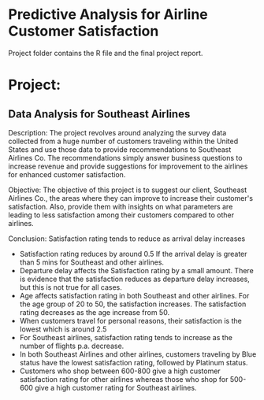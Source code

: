 # Predictive Analysis for Airline Customer Satisfaction
  Project folder contains the R file and the final project report.
  
#  Project:
  ##  Data Analysis for Southeast Airlines ##
  
  Description:
The project revolves around analyzing the survey data collected from a huge number of customers traveling within the United States and use those data to provide recommendations to Southeast Airlines Co. The recommendations simply answer business questions to increase revenue and provide suggestions for improvement to the airlines for enhanced customer satisfaction.

Objective:
The objective of this project is to suggest our client, Southeast Airlines Co., the areas where they can improve to increase their customer's satisfaction. Also, provide them with insights on what parameters are leading to less satisfaction among their customers compared to other airlines.

Conclusion:
 Satisfaction rating tends to reduce as arrival delay increases 
* Satisfaction rating reduces by around 0.5 If the arrival delay is greater than 5 mins for  Southeast and other airlines. 
* Departure delay affects the Satisfaction rating by a small amount. There is evidence that the satisfaction reduces as departure delay increases, but this is not true for all cases. 
* Age affects satisfaction rating in both Southeast and other airlines. For the age group of 20 to 50, the satisfaction increases. The satisfaction rating decreases as the age increase from 50. 
* When customers travel for personal reasons, their satisfaction is the lowest which is around 2.5
* For Southeast airlines, satisfaction rating tends to increase as the number of flights p.a. decrease.
* In both Southeast Airlines and other airlines, customers traveling by Blue status have the lowest satisfaction rating, followed by Platinum status. 
* Customers who shop between 600-800 give a high customer satisfaction rating for other airlines whereas those who shop for 500-600 give a high customer rating for Southeast airlines. 
